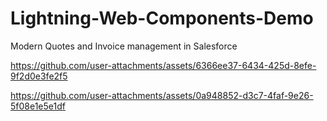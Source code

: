 # Lightning-Web-Components-Demo
Modern Quotes and Invoice management in Salesforce

https://github.com/user-attachments/assets/6366ee37-6434-425d-8efe-9f2d0e3fe2f5

https://github.com/user-attachments/assets/0a948852-d3c7-4faf-9e26-5f08e1e5e1df
